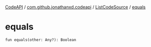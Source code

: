 [CodeAPI](../../index.md) / [com.github.jonathanxd.codeapi](../index.md) / [ListCodeSource](index.md) / [equals](.)

# equals

`fun equals(other: Any?): Boolean`